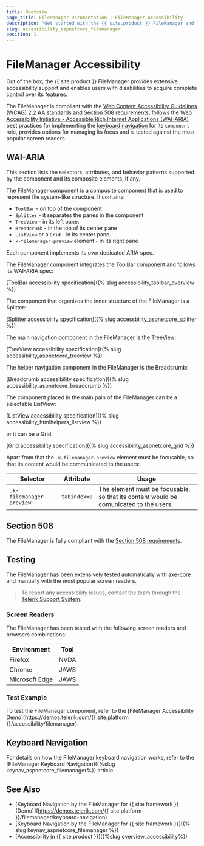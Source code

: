 ```yaml
---
title: Overview
page_title: FileManager Documentation | FileManager Accessibility
description: "Get started with the {{ site.product }} FileManager and learn about its accessibility support for WAI-ARIA, Section 508, and WCAG 2.2."
slug: accessibility_aspnetcore_filemanager
position: 1
---
```


# FileManager Accessibility





Out of the box, the {{ site.product }} FileManager provides extensive accessibility support and enables users with disabilities to acquire complete control over its features.


The FileManager is compliant with the [Web Content Accessibility Guidelines (WCAG) 2.2 AA](https://www.w3.org/TR/WCAG22/) standards and [Section 508](https://www.section508.gov/) requirements, follows the [Web Accessibility Initiative - Accessible Rich Internet Applications (WAI-ARIA)](https://www.w3.org/WAI/ARIA/apg/) best practices for implementing the [keyboard navigation](#keyboard-navigation) for its `component` role, provides options for managing its focus and is tested against the most popular screen readers.

## WAI-ARIA


This section lists the selectors, attributes, and behavior patterns supported by the component and its composite elements, if any.


The FileManager component is a composite component that is used to represent file system-like structure. It contains:


 - `ToolBar` - on top of the component
 - `Splitter` - it separates the panes in the component
 - `TreeView` - in its left pane.
 - `Breadcrumb` - in the top of its center pane
 - `ListView` or a `Grid` - in its center pane.
 - `k-filemanager-preview` element - in its right pane


Each component implements its own dedicated ARIA spec.


The FileManager component integrates the ToolBar component and follows its WAI-ARIA spec:

[ToolBar accessibility specification]({% slug accessibility_toolbar_overview %})


The component that organizes the inner structure of the FileManager is a Splitter:

[Splitter accessibility specification]({% slug accessbility_aspnetcore_splitter %})


The main navigation component in the FileManager is the TreeView:

[TreeView accessibility specification]({% slug accessibility_aspnetcore_treeview %})


The helper navigation component in the FileManager is the Breadcrumb:

[Breadcrumb accessibility specification]({% slug accessibility_aspnetcore_breadcrumb %})


The component placed in the main pain of the FileManager can be a selectable ListView:

[ListView accessibility specification]({% slug accessibility_htmlhelpers_listview %})


or it can be a Grid:

[Grid accessibility specification]({% slug accessibility_aspnetcore_grid %})


Apart from that the `.k-filemanager-preview` element must be focusable, so that its content would be communicated to the users:

| Selector | Attribute | Usage |
| -------- | --------- | ----- |
| `.k-filemanager-preview` | `tabindex=0` | The element must be focusable, so that its content would be comunicated to the users. |

## Section 508


The FileManager is fully compliant with the [Section 508 requirements](http://www.section508.gov/).

## Testing


The FileManager has been extensively tested automatically with [axe-core](https://github.com/dequelabs/axe-core) and manually with the most popular screen readers.

> To report any accessibility issues, contact the team through the [Telerik Support System](https://www.telerik.com/account/support-center).

### Screen Readers


The FileManager has been tested with the following screen readers and browsers combinations:

| Environment | Tool |
| ----------- | ---- |
| Firefox | NVDA |
| Chrome | JAWS |
| Microsoft Edge | JAWS |



### Test Example

To test the FileManager component, refer to the [FileManager Accessibility Demo](https://demos.telerik.com/{{ site.platform }}/accessibility/filemanager).

## Keyboard Navigation

For details on how the FileManager keyboard navigation works, refer to the [FileManager Keyboard Navigation]({%slug keynav_aspnetcore_filemanager%}) article.

## See Also

* [Keyboard Navigation by the FileManager for {{ site.framework }} (Demo)](https://demos.telerik.com/{{ site.platform }}/filemanager/keyboard-navigation)
* [Keyboard Navigation by the FileManager for {{ site.framework }}]({% slug keynav_aspnetcore_filemanager %})
* [Accessibility in {{ site.product }}]({%slug overview_accessibility%})